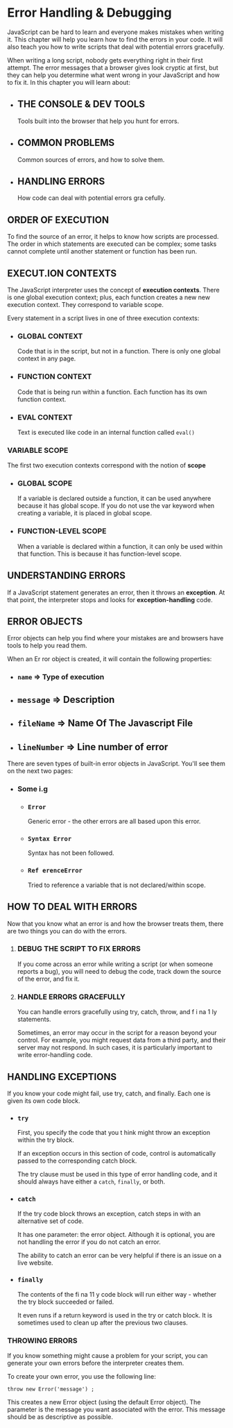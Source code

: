 # Error Handling & Debugging

JavaScript can be hard to learn and everyone makes
mistakes when writing it. This chapter will help you learn
how to find the errors in your code. It will also teach you how
to write scripts that deal with potential errors gracefully.

When writing a long script, nobody gets everything right in their first attempt. The error
messages that a browser gives look cryptic at first, but they can help you determine what
went wrong in your JavaScript and how to fix it. In this chapter you will learn about:

  - ## THE CONSOLE & DEV TOOLS

    Tools built into the browser that help you hunt for errors.

  - ## COMMON PROBLEMS

    Common sources of errors, and how to solve them.

  - ## HANDLING ERRORS

    How code can deal with potential errors gra cefully.

## ORDER OF EXECUTION

  To find the source of an error, it helps to know how scripts are processed.
The order in which statements are executed can be complex; some tasks
cannot complete until another statement or function has been run.

## EXECUT.ION CONTEXTS

  The JavaScript interpreter uses the concept of **execution contexts**.
There is one global execution context; plus, each function creates a new
new execution context. They correspond to variable scope.

Every statement in a script lives in one of three
execution contexts:

  - ### GLOBAL CONTEXT

    Code that is in the script, but not in a function.
    There is only one global context in any page.

  - ### FUNCTION CONTEXT

    Code that is being run within a function.
    Each function has its own function context.

  - ### EVAL CONTEXT

    Text is executed like code in an internal function
    called `eval()`

### VARIABLE SCOPE

  The first two execution contexts correspond with the
notion of **scope**

  - ### GLOBAL SCOPE

    If a variable is declared outside a function, it can
be used anywhere because it has global scope.
If you do not use the var keyword when creating
a variable, it is placed in global scope.

  - ### FUNCTION-LEVEL SCOPE

    When a variable is declared within a function,
    it can only be used within that function. This is
    because it has function-level scope.


## UNDERSTANDING ERRORS

If a JavaScript statement generates an error, then it throws an **exception**.
At that point, the interpreter stops and looks for **exception-handling** code.

## ERROR OBJECTS

Error objects can help you find where your mistakes are
and browsers have tools to help you read them.

When an Er ror object is created, it will contain the
following properties:

 - ### `name` => Type of execution

 - ## `message` => Description

 - ## `fileName` => Name Of The Javascript File

 - ## `lineNumber` => Line number of error

There are seven types of built-in error objects in
JavaScript. You'll see them on the next two pages:

  - ### Some i.g

    - ### `Error`

      Generic error - the other errors are all based upon this error.

    - ### `Syntax Error`

      Syntax has not been followed.

    - ### `Ref erenceError`

      Tried to reference a variable that is not declared/within scope.

## HOW TO DEAL WITH ERRORS

Now that you know what an error is and how the browser treats them,
there are two things you can do with the errors.

  1. ### DEBUG THE SCRIPT TO FIX ERRORS

     If you come across an error while writing a script
     (or when someone reports a bug), you will need to
     debug the code, track down the source of the error,
     and fix it.

  2. ### HANDLE ERRORS GRACEFULLY

     You can handle errors gracefully using try, catch,
     throw, and f i na 1 ly statements.

     Sometimes, an error may occur in the script for a
    reason beyond your control. For example, you might
    request data from a third party, and their server
    may not respond. In such cases, it is particularly
    important to write error-handling code.

## HANDLING EXCEPTIONS

If you know your code might fail, use try, catch, and finally.
Each one is given its own code block.

  - ### `try`

    First, you specify the code that you t hink might throw an
    exception within the try block.

    If an exception occurs in this section of code, control is
    automatically passed to the corresponding catch block.

    The try clause must be used in this type of error handling code,
    and it should always have either a `catch`, `finally`, or both.

  - ### `catch`

    If the try code block throws an exception, catch steps in with an
    alternative set of code.

    It has one parameter: the error object. Although it is optional,
    you are not handling the error if you do not catch an error.

    The ability to catch an error can be very helpful if there is an issue
    on a live website.

  - ### `finally`

    The contents of the fi na 11 y code block will run either
    way - whether the try block succeeded or failed.

    It even runs if a return keyword is used in the try or catch block.
    It is sometimes used to clean up after the previous two clauses.


  ### THROWING ERRORS

  If you know something might cause a problem for your script, you can
  generate your own errors before the interpreter creates them.

  To create your own error, you use the following line:

  `throw new Error('message') ;`

  This creates a new Error object (using the default Error object). The parameter is the message you
  want associated with the error. This message should be as descriptive as possible.

